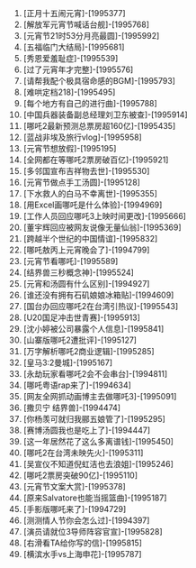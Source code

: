 
1. [正月十五闹元宵]-[1995377]
1. [解放军元宵节喊话台舰]-[1995768]
1. [元宵节21时53分月亮最圆]-[1995992]
1. [五福临门大结局]-[1995681]
1. [秀恩爱羞耻症]-[1995539]
1. [过了元宵年才完整]-[1995576]
1. [请帮我配个极具宿命感的BGM]-[1995793]
1. [难哄定档218]-[1995495]
1. [每个地方有自己的进行曲]-[1995788]
1. [中国兵器装备副总经理刘卫东被查]-[1995914]
1. [哪吒2最新预测总票房超160亿]-[1995435]
1. [蓝战非埃及旅行vlog]-[1995958]
1. [元宵节想放假]-[1995195]
1. [全网都在等哪吒2票房破百亿]-[1995921]
1. [多邻国宣布吉祥物去世]-[1995530]
1. [元宵节做点手工汤圆]-[1995128]
1. [下水救人的白马不幸离世]-[1995355]
1. [用Excel画哪吒是什么体验]-[1994969]
1. [工作人员回应哪吒3上映时间更改]-[1995666]
1. [董宇辉回应被网友说像无量仙翁]-[1995369]
1. [跨越半个世纪的中国情谊]-[1995832]
1. [哪吒敖丙上元宵晚会了]-[1994799]
1. [元宵节看哪吒]-[1995589]
1. [结界兽三秒概念神]-[1995524]
1. [元宵和汤圆有什么区别]-[1994927]
1. [谁还没有拥有石矶娘娘冰箱贴]-[1994609]
1. [国台办回应哪吒2在台湾引热议]-[1995543]
1. [U20国足冲击世青赛]-[1995913]
1. [沈小婷被公司暴露个人信息]-[1995841]
1. [山寨版哪吒2遭批评]-[1995127]
1. [万字解析哪吒2商业逻辑]-[1995285]
1. [皇马3:2曼城]-[1995167]
1. [永劫玩家看哪吒2会不会串台]-[1994811]
1. [哪吒粤语rap来了]-[1994634]
1. [网友全网抓动画博主去做哪吒3]-[1995091]
1. [撒贝宁 结界兽]-[1994474]
1. [你杨羡可就归我郦五娘管了]-[1995295]
1. [赛博汤圆我也是吃上了]-[1994447]
1. [这一年居然花了这么多离谱钱]-[1995450]
1. [哪吒2在台湾未映先火]-[1995311]
1. [吴宣仪不知道倪虹洁也去浪姐]-[1995246]
1. [哪吒2票房突破90亿]-[1995110]
1. [元宵节文案大赏]-[1995378]
1. [原来Salvatore也能当摇篮曲]-[1995187]
1. [手影版哪吒来了]-[1994729]
1. [测测情人节你会怎么过]-[1994397]
1. [演员请就位3导师阵容官宣]-[1995828]
1. [右滑看TA给你写的信]-[1995815]
1. [横滨水手vs上海申花]-[1995787]